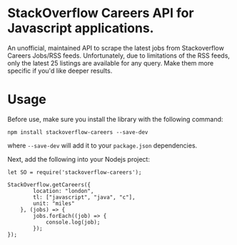 # StackOverflow Careers API for Javascript applications.

An unofficial, maintained API to scrape the latest jobs from Stackoverflow Careers Jobs/RSS feeds. 
Unfortunately, due to limitations of the RSS feeds, only the latest 25 listings are available for any query. Make them more specific if you'd like deeper results.

# Usage

Before use, make sure you install the library with the following command:

    npm install stackoverflow-careers --save-dev

where `--save-dev` will add it to your `package.json` dependencies.

Next, add the following into your Nodejs project:

    let SO = require('stackoverflow-careers');

    StackOverflow.getCareers({
            location: "london",
            tl: ["javascript", "java", "c"],
            unit: "miles"
        }, (jobs) => {
            jobs.forEach((job) => {
                console.log(job);
            });
    });